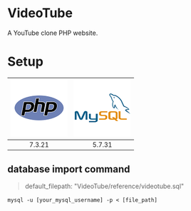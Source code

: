 # VideoTube
A YouTube clone PHP website.

# Setup
![PHP](reference/php_icon.png "php_icon") | ![MySQL](reference/mysql_icon.png "mysql_icon")
|:---:|:---:|
| 7.3.21 | 5.7.31


## database import command

> default_filepath: "VideoTube/reference/videotube.sql"

```
mysql -u [your_mysql_username] -p < [file_path]
```

